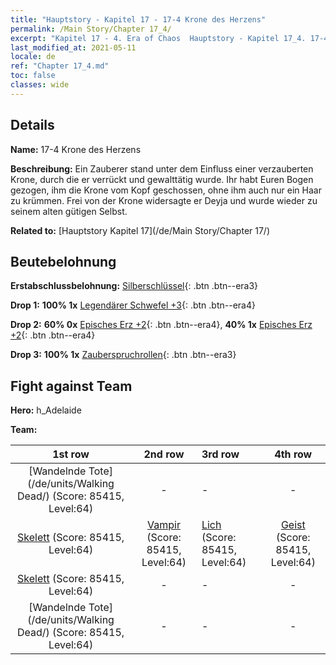 ```yaml
---
title: "Hauptstory - Kapitel 17 - 17-4 Krone des Herzens"
permalink: /Main Story/Chapter 17_4/
excerpt: "Kapitel 17 - 4. Era of Chaos  Hauptstory - Kapitel 17_4. 17-4 Krone des Herzens"
last_modified_at: 2021-05-11
locale: de
ref: "Chapter 17_4.md"
toc: false
classes: wide
---
```


## Details

 **Name:** 17-4 Krone des Herzens

 **Beschreibung:** Ein Zauberer stand unter dem Einfluss einer verzauberten Krone, durch die er verrückt und gewalttätig wurde. Ihr habt Euren Bogen gezogen, ihm die Krone vom Kopf geschossen, ohne ihm auch nur ein Haar zu krümmen. Frei von der Krone widersagte er Deyja und wurde wieder zu seinem alten gütigen Selbst.

 **Related to:** [Hauptstory Kapitel 17](/de/Main Story/Chapter 17/)

## Beutebelohnung

 **Erstabschlussbelohnung:** [Silberschlüssel](/ItemsDE/con_693/){: .btn .btn--era3}

 **Drop 1:** **100% 1x** [Legendärer Schwefel +3](/ItemsDE/mat_57/){: .btn .btn--era4}

 **Drop 2:** **60% 0x** [Episches Erz +2](/ItemsDE/mat_47/){: .btn .btn--era4}, **40% 1x** [Episches Erz +2](/ItemsDE/mat_47/){: .btn .btn--era4}

 **Drop 3:** **100% 1x** [Zauberspruchrollen](/ItemsDE/con_694/){: .btn .btn--era3}


## Fight against Team
 **Hero:** h_Adelaide

 **Team:**


  | 1st row | 2nd row | 3rd row | 4th row |
  |:----:|:----:|:----|:----:|
  | [Wandelnde Tote](/de/units/Walking Dead/) (Score: 85415, Level:64)  | - | - | - |
  | [Skelett](/de/units/Skeleton/) (Score: 85415, Level:64)  | [Vampir](/de/units/Vampire/) (Score: 85415, Level:64)  | [Lich](/de/units/Lich/) (Score: 85415, Level:64)  | [Geist](/de/units/Wight/) (Score: 85415, Level:64)  |
  | [Skelett](/de/units/Skeleton/) (Score: 85415, Level:64)  | - | - | - |
  | [Wandelnde Tote](/de/units/Walking Dead/) (Score: 85415, Level:64)  | - | - | - |


